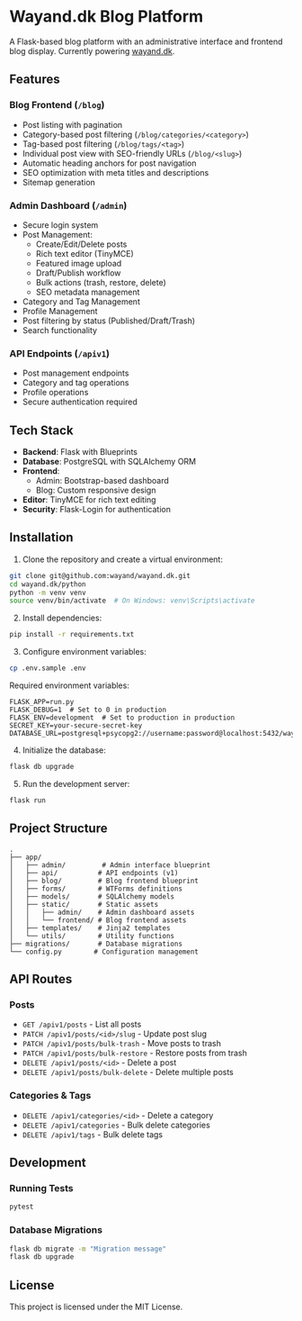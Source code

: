 # Wayand.dk Blog Platform

A Flask-based blog platform with an administrative interface and frontend blog display. Currently powering [wayand.dk](https://wayand.dk).

## Features

### Blog Frontend (`/blog`)
- Post listing with pagination
- Category-based post filtering (`/blog/categories/<category>`)
- Tag-based post filtering (`/blog/tags/<tag>`)
- Individual post view with SEO-friendly URLs (`/blog/<slug>`)
- Automatic heading anchors for post navigation
- SEO optimization with meta titles and descriptions
- Sitemap generation

### Admin Dashboard (`/admin`)
- Secure login system
- Post Management:
  - Create/Edit/Delete posts
  - Rich text editor (TinyMCE)
  - Featured image upload
  - Draft/Publish workflow
  - Bulk actions (trash, restore, delete)
  - SEO metadata management
- Category and Tag Management
- Profile Management
- Post filtering by status (Published/Draft/Trash)
- Search functionality

### API Endpoints (`/apiv1`)
- Post management endpoints
- Category and tag operations
- Profile operations
- Secure authentication required

## Tech Stack
- **Backend**: Flask with Blueprints
- **Database**: PostgreSQL with SQLAlchemy ORM
- **Frontend**:
  - Admin: Bootstrap-based dashboard
  - Blog: Custom responsive design
- **Editor**: TinyMCE for rich text editing
- **Security**: Flask-Login for authentication

## Installation

1. Clone the repository and create a virtual environment:
```bash
git clone git@github.com:wayand/wayand.dk.git
cd wayand.dk/python
python -m venv venv
source venv/bin/activate  # On Windows: venv\Scripts\activate
```

2. Install dependencies:
```bash
pip install -r requirements.txt
```

3. Configure environment variables:
```bash
cp .env.sample .env
```

Required environment variables:
```
FLASK_APP=run.py
FLASK_DEBUG=1  # Set to 0 in production
FLASK_ENV=development  # Set to production in production
SECRET_KEY=your-secure-secret-key
DATABASE_URL=postgresql+psycopg2://username:password@localhost:5432/wayand_dk
```

4. Initialize the database:
```bash
flask db upgrade
```

5. Run the development server:
```bash
flask run
```

## Project Structure
```
.
├── app/
│   ├── admin/         # Admin interface blueprint
│   ├── api/          # API endpoints (v1)
│   ├── blog/         # Blog frontend blueprint
│   ├── forms/        # WTForms definitions
│   ├── models/       # SQLAlchemy models
│   ├── static/       # Static assets
│   │   ├── admin/    # Admin dashboard assets
│   │   └── frontend/ # Blog frontend assets
│   ├── templates/    # Jinja2 templates
│   └── utils/        # Utility functions
├── migrations/       # Database migrations
└── config.py        # Configuration management
```

## API Routes

### Posts
- `GET /apiv1/posts` - List all posts
- `PATCH /apiv1/posts/<id>/slug` - Update post slug
- `PATCH /apiv1/posts/bulk-trash` - Move posts to trash
- `PATCH /apiv1/posts/bulk-restore` - Restore posts from trash
- `DELETE /apiv1/posts/<id>` - Delete a post
- `DELETE /apiv1/posts/bulk-delete` - Delete multiple posts

### Categories & Tags
- `DELETE /apiv1/categories/<id>` - Delete a category
- `DELETE /apiv1/categories` - Bulk delete categories
- `DELETE /apiv1/tags` - Bulk delete tags

## Development

### Running Tests
```bash
pytest
```

### Database Migrations
```bash
flask db migrate -m "Migration message"
flask db upgrade
```

## License
This project is licensed under the MIT License.
